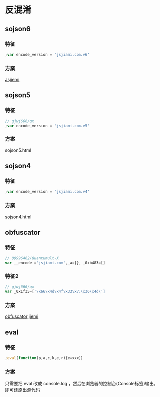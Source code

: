 # 反混淆
## sojson6

### 特征
```js
;var encode_version = 'jsjiami.com.v6'
```
### 方案
[Jsjiemi](https://github.com/NXY666/Jsjiemi.git)

## sojson5

### 特征
```js
// gjwj666/qx
;var encode_version = 'jsjiami.com.v5'
```
### 方案
sojson5.html

## sojson4

### 特征
```js
;var encode_version = 'jsjiami.com.v4'
```

### 方案
sojson4.html

## obfuscator

### 特征
```js
// 89996462/Quantumult-X
var __encode ='jsjiami.com',_a={}, _0xb483=[]
```
### 特征2
```js
// gjwj666/qx
var _0x1f35=['\x66\x4d\x4f\x33\x77\x36\x4d\']
```
### 方案
[obfuscator](https://www.dejs.vip/encry_decry/obfuscator.html)
[jiemi](https://www.jsjiami.com/jiemi.html)


## eval

### 特征
```js
;eval(function(p,a,c,k,e,r){e=xxx})
```

### 方案
只需要把 eval 改成 console.log ，然后在浏览器的控制台(Console标签)输出，即可还原出源代码
